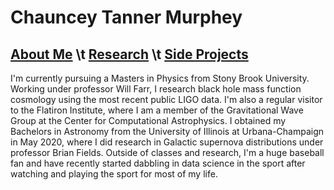 # Chauncey Tanner Murphey



## [About Me](https://ctmurphey.github.io/about) \t [Research](https://ctmurphey.github.io/research) \t [Side Projects](https://ctmurphey.github.io/projects)
I'm currently pursuing a Masters in Physics from Stony Brook University. Working under professor Will Farr, I research black hole mass function cosmology using the most recent public LIGO data. I'm also a regular visitor to the Flatiron Institute, where I am a member of the Gravitational Wave Group at the Center for Computational Astrophysics. I obtained my Bachelors in Astronomy from the University of Illinois at Urbana-Champaign in May 2020, where I did research in Galactic supernova distributions under professor Brian Fields. Outside of classes and research, I'm a huge baseball fan and have recently started dabbling in data science in the sport after watching and playing the sport for most of my life. 
